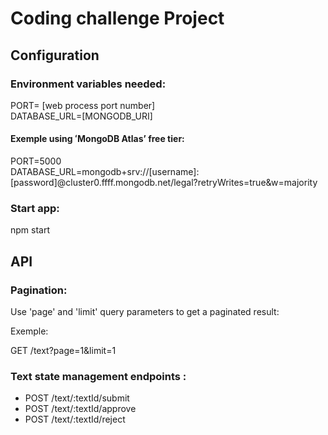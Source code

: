 # Coding challenge Project

## Configuration
### Environment variables needed:
PORT= [web process port number]  
DATABASE_URL=[MONGODB_URI]  

#### Exemple using ʻMongoDB Atlasʼ free tier:  
PORT=5000  
DATABASE_URL=mongodb+srv://[username]:[password]@cluster0.ffff.mongodb.net/legal?retryWrites=true&w=majority

### Start app:
npm start

## API
### Pagination: 
Use 'page' and 'limit' query parameters to get a paginated result:

Exemple:

GET /text?page=1&limit=1

### Text state management endpoints : 

- POST /text/:textId/submit 
- POST /text/:textId/approve
- POST /text/:textId/reject